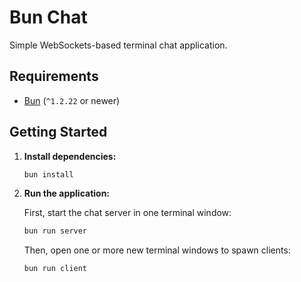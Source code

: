 # Bun Chat

Simple WebSockets-based terminal chat application.

## Requirements

*   [Bun](https://bun.sh/) (`^1.2.22` or newer)

## Getting Started

1.  **Install dependencies:**

    ```bash
    bun install
    ```

2.  **Run the application:**

    First, start the chat server in one terminal window:

    ```bash
    bun run server
    ```

    Then, open one or more new terminal windows to spawn clients:

    ```bash
    bun run client
    ```